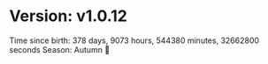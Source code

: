 # Version: v1.0.12
Time since birth: 378 days, 9073 hours, 544380 minutes, 32662800 seconds
Season: Autumn 🍁
